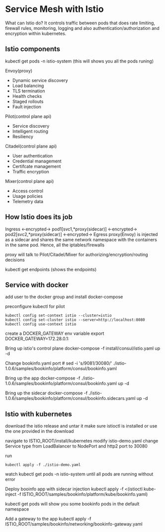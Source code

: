 # Service Mesh with Istio

What can Istio do? It controls traffic between pods that does rate limiting, firewall rules, monitoring, logging and also authentication/authorization and encryption within kubernetes.

## Istio components

kubectl get pods -n istio-system (this will shows you all the pods runing)

Envoy(proxy)

* Dynamic service discovery
* Load balancing
* TLS termination
* Health checks
* Staged rollouts
* Fault injection

Pilot(control plane api)

* Service discovery
* Intelligent routing
* Resiliency

Citadel(control plane api)

* User authentication
* Credential management
* Certifcate management
* Traffic encryption

Mixer(control plane api)

* Access control
* Usage policies
* Telemetry data

## How Istio does its job

Ingress <-encrypted-> pod1[svc1,*proxy(sidecar)] <-encrypted-> pod2[svc2,*proxy(sidecar)] <-encrypted-> Egress
proxy(Envoy) is injected as a sidecar and shares the same network namespace with the containers in the same pod. Hence, all the iptables/firewalls

proxy will talk to Pilot/Citadel/Mixer for authorizing/encryption/routing decisions

kubectl get endpoints (shows the endpoints)


## Service with docker

add user to the docker group and install docker-compose

preconfigure kubectl for pilot
```
kubectl config set-context istio --cluster=istio
kubectl config set-cluster istio --server=http://localhost:8080
kubectl config use-context istio
```

create a DOCKER_GATEWAY env variable
export DOCKER_GATEWAY=172.28.0.1:

Bring up istio's control plane
docker-compose -f install/consul/istio.yaml up -d

Change bookinfo.yaml port #
sed -i 's/9081/30080/' ./istio-1.0.6/samples/bookinfo/platform/consul/bookinfo.yaml

Bring up the app
docker-compose -f ./istio-1.0.6/samples/bookinfo/platform/consul/bookinfo.yaml up -d

Bring up the sidecar
docker-compose -f ./istio-1.0.6/samples/bookinfo/platform/consul/bookinfo.sidecars.yaml up -d

## Istio with kubernetes

download the istio release and untar it
make sure istioctl is installed or use the one provided in the download

navigate to ISTIO_ROOT/install/kubernetes
modify istio-demo.yaml
change Service type from LoadBalancer to NodePort and http2 port to 30080 

run 
```console
kubectl apply -f ./istio-demo.yaml
```
watch
kubectl get pods -n istio-system 
until all pods are running without error

Deploy booinfo app with sidecar injection
kubectl apply -f <(istioctl kube-inject -f ISTIO_ROOT/samples/bookinfo/platform/kube/bookinfo.yaml)

kubectl get pods will show you some bookinfo pods in the default namespace

Add a gateway to the app
kubectl apply -f ISTIO_ROOT/samples/bookinfo/networking/bookinfo-gateway.yaml


